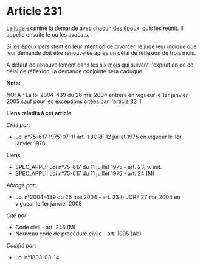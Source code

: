 # Article 231

Le juge examine la demande avec chacun des époux, puis les réunit. Il appelle ensuite le ou les avocats.

Si les époux persistent en leur intention de divorcer, le juge leur indique que leur demande doit être renouvelée après un
délai de réflexion de trois mois.

A défaut de renouvellement dans les six mois qui suivent l'expiration de ce délai de réflexion, la demande conjointe sera
caduque.

**Nota:**

NOTA : La loi 2004-439 du 26 mai 2004 entrera en vigueur le 1er janvier 2005 sauf pour les exceptions citées par l'article 33
II.

**Liens relatifs à cet article**

_Créé par_:

  - Loi n°75-617 1975-07-11 art. 1 JORF 12 juillet 1975 en vigueur le 1er janvier 1976

**Liens**:

  - SPEC_APPLI: Loi n°75-617 du 11 juillet 1975 - art. 23, v. init.
  - SPEC_APPLI: Loi n°75-617 du 11 juillet 1975 - art. 24 (M)

_Abrogé par_:

  - Loi n°2004-439 du 26 mai 2004 - art. 23 () JORF 27 mai 2004 en vigueur le 1er janvier 2005

_Cité par_:

  - Code civil - art. 246 (M)
  - Nouveau code de procédure civile - art. 1095 (Ab)

_Codifié par_:

  - Loi n°1803-03-14

